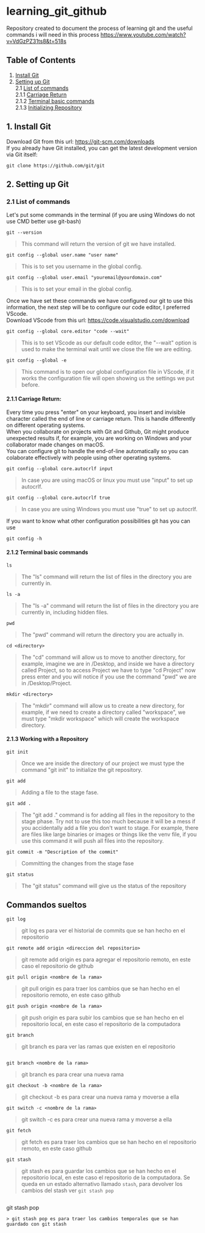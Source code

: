 # learning_git_github
Repository created to document the process of learning git and the useful commands i will need in this process
https://www.youtube.com/watch?v=VdGzPZ31ts8&t=518s
## Table of Contents
1. [Install Git ](#1-install-git)
2. [Setting up Git](#2-setting-up-git)  
2.1 [List of commands](#21-list-of-commands)    
2.1.1 [Carriage Return](#211-carriage-return)  
2.1.2 [Terminal basic commands](#212-terminal-basic-commands)  
2.1.3 [Initializing Repository](#213-working-with-a-repository)  

## 1. Install Git
Download Git from this url: https://git-scm.com/downloads  
If you already have Git installed, you can get the latest development version via Git itself:
```
git clone https://github.com/git/git
```
## 2. Setting up Git
### 2.1 List of commands
Let's put some commands in the terminal (if you are using Windows do not use CMD better use git-bash)
```
git --version 
```
> This command will return the version of git we have installed.
```
git config --global user.name "user name"
```
> This is to set you username in the global config.
```
git config --global user.email "youremail@yourdomain.com"
```
> This is to set your email in the global config.

Once we have set these commands we have configured our git to use this information, the next step will be to configure our code editor, I preferred VScode.  
Download VScode from this url: https://code.visualstudio.com/download  
```
git config --global core.editor "code --wait"
```
> This is to set VScode as our default code editor, the "--wait" option is used to make the terminal wait until we close the file we are editing.
```
git config --global -e
```
> This command is to open our global configuration file in VScode, if it works the configuration file will open showing us the settings we put before.  

#### 2.1.1 Carriage Return:  
Every time you press "enter" on your keyboard, you insert and invisible character called the end of line or carriage return. This is handle differently on different operating systems.  
When you collaborate on projects with Git and Github, Git might produce unexpected results if, for example, you are working on Windows and your collaborator made changes on macOS.  
You can configure git to handle the end-of-line automatically so you can colaborate effectively with people using other operating systems.  

```
git config --global core.autocrlf input
```
> In case you are using macOS or linux you must use "input" to set up autocrlf.
```
git config --global core.autocrlf true
```
> In case you are using Windows you must use "true" to set up autocrlf.

If you want to know what other configuration possibilities git has you can use
```
git config -h
```

#### 2.1.2 Terminal basic commands
```
ls
```
> The "ls" command will return the list of files in the directory you are currently in.
```
ls -a
```
> The "ls -a" command will return the list of files in the directory you are currently in, including hidden files.
```
pwd
```
> The "pwd" command will return the directory you are actually in.
```
cd <directory>
```
> The "cd" command will allow us to move to another directory, for example, imagine we are in /Desktop, and inside we have a directory called Project, so to access Project we have to type "cd Project" now press enter and you will notice if you use the command "pwd" we are in /Desktop/Project.
```
mkdir <directory>
```
> The "mkdir" command will allow us to create a new directory, for example, if we need to create a directory called "workspace", we must type "mkdir workspace" which will create the workspace directory.

#### 2.1.3 Working with a Repository
```
git init
```
> Once we are inside the directory of our project we must type the command "git init" to initialize the git repository.
```
git add
```
> Adding a file to the stage fase.
```
git add .
```
> The "git add ." command is for adding all files in the repository to the stage phase. Try not to use this too much because it will be a mess if you accidentally add a file you don't want to stage. For example, there are files like large binaries or images or things like the venv file, if you use this command it will push all files into the repository.
```
git commit -m "Description of the commit"
```
> Committing the changes from the stage fase
```
git status
```
> The "git status" command will give us the status of the repository

## Commandos sueltos

```
git log
```
> git log es para ver el historial de commits que se han hecho en el repositorio

```
git remote add origin <direccion del repositorio>
```
> git remote add origin es para agregar el repositorio remoto, en este caso el repositorio de github

```
git pull origin <nombre de la rama>
```
> git pull origin es para traer los cambios que se han hecho en el repositorio remoto, en este caso github

```
git push origin <nombre de la rama>
```
> git push origin es para subir los cambios que se han hecho en el repositorio local, en este caso el repositorio de la computadora

```
git branch
```
> git branch es para ver las ramas que existen en el repositorio

```
```

```
git branch <nombre de la rama>
```
> git branch es para crear una nueva rama


```
git checkout -b <nombre de la rama>
```
> git checkout -b es para crear una nueva rama y moverse a ella

```
git switch -c <nombre de la rama>
```
> git switch -c es para crear una nueva rama y moverse a ella

```
git fetch
```
> git fetch es para traer los cambios que se han hecho en el repositorio remoto, en este caso github

```
git stash
```
> git stash es para guardar los cambios que se han hecho en el repositorio local, en este caso el repositorio de la computadora. Se queda en un estado alternativo llamado `stash`, para devolver los cambios del stash ver `git stash pop`

```

```
git stash pop
```
> git stash pop es para traer los cambios temporales que se han guardado con git stash

```